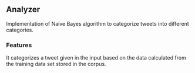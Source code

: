 ## Analyzer
Implementation of Naive Bayes algorithm to categorize tweets into different categories.

### Features
It categorizes a tweet given in the input based on the data calculated from the training data set stored in the corpus.
